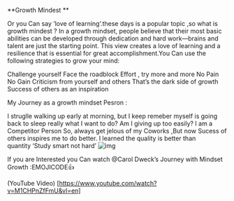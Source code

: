 **Growth Mindest **

Or you Can say ‘love of learning‘.these days is a popular topic ,so what is growth mindest ? In a growth mindset, people believe that their most basic abilities can be developed through dedication and hard work—brains and talent are just the starting point. This view creates a love of learning and a resilience that is essential for great accomplishment.You Can use the following strategies to grow your mind:

Challenge yourself
Face the roadblock
Effort , try more and more No Pain No Gain
Criticism from yourself and others That’s the dark side of growth
Success of others as an inspiration

My Journey as a growth mindset Pesron :

I struglle walking up early at morning, but I keep remeber myself is going back to sleep really what I want to do? Am I giving up too easily?
I am a Competitor Person So, always get jelous of my Coworks ,But now Sucess of others inspires me to do better.
I learned the quality is better than quantity ‘Study smart not hard’
![img](https://i.pinimg.com/236x/b6/01/ac/b601ac3e34a2df83e4c290baf0488c91.jpg)

If you are Interested you Can watch @Carol Dweck’s Journey with Mindset Growth :EMOJICODE:+1:

(YouTube Video) [https://www.youtube.com/watch?v=M1CHPnZfFmU&vl=en]
